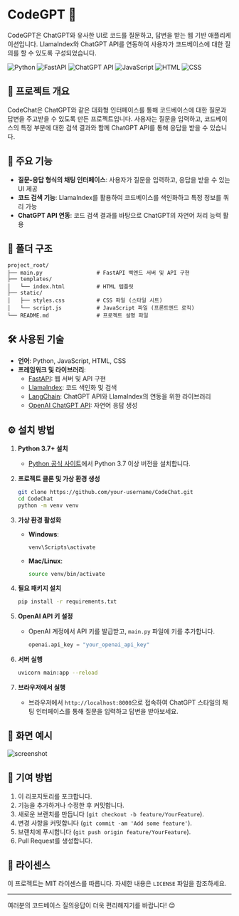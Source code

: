 
# CodeGPT 🎉

CodeGPT은 ChatGPT와 유사한 UI로 코드를 질문하고, 답변을 받는 웹 기반 애플리케이션입니다. LlamaIndex와 ChatGPT API를 연동하여 사용자가 코드베이스에 대한 질의를 할 수 있도록 구성되었습니다.

![Python](https://img.shields.io/badge/Python-3.7%2B-blue)
![FastAPI](https://img.shields.io/badge/FastAPI-0.85.0-green)
![ChatGPT API](https://img.shields.io/badge/ChatGPT%20API-OpenAI-yellow)
![JavaScript](https://img.shields.io/badge/JavaScript-ES6+-yellow)
![HTML](https://img.shields.io/badge/HTML-5-orange)
![CSS](https://img.shields.io/badge/CSS-3-blue)

## 📝 프로젝트 개요
CodeChat은 ChatGPT와 같은 대화형 인터페이스를 통해 코드베이스에 대한 질문과 답변을 주고받을 수 있도록 만든 프로젝트입니다. 사용자는 질문을 입력하고, 코드베이스의 특정 부분에 대한 검색 결과와 함께 ChatGPT API를 통해 응답을 받을 수 있습니다.

## 🚀 주요 기능
- **질문-응답 형식의 채팅 인터페이스**: 사용자가 질문을 입력하고, 응답을 받을 수 있는 UI 제공
- **코드 검색 기능**: LlamaIndex를 활용하여 코드베이스를 색인화하고 특정 정보를 쿼리 가능
- **ChatGPT API 연동**: 코드 검색 결과를 바탕으로 ChatGPT의 자연어 처리 능력 활용

## 📂 폴더 구조
```
project_root/
├── main.py                 # FastAPI 백엔드 서버 및 API 구현
├── templates/
│   └── index.html          # HTML 템플릿
├── static/
│   ├── styles.css          # CSS 파일 (스타일 시트)
│   └── script.js           # JavaScript 파일 (프론트엔드 로직)
└── README.md               # 프로젝트 설명 파일
```

## 🛠️ 사용된 기술
- **언어**: Python, JavaScript, HTML, CSS
- **프레임워크 및 라이브러리**:
  - [FastAPI](https://fastapi.tiangolo.com/): 웹 서버 및 API 구현
  - [LlamaIndex](https://github.com/jerryjliu/llama_index): 코드 색인화 및 검색
  - [LangChain](https://github.com/hwchase17/langchain): ChatGPT API와 LlamaIndex의 연동을 위한 라이브러리
  - [OpenAI ChatGPT API](https://platform.openai.com/): 자연어 응답 생성

## ⚙️ 설치 방법

1. **Python 3.7+ 설치**
   - [Python 공식 사이트](https://www.python.org/downloads/)에서 Python 3.7 이상 버전을 설치합니다.

2. **프로젝트 클론 및 가상 환경 생성**
   ```bash
   git clone https://github.com/your-username/CodeChat.git
   cd CodeChat
   python -m venv venv
   ```

3. **가상 환경 활성화**
   - **Windows**:
     ```bash
     venv\Scripts\activate
     ```
   - **Mac/Linux**:
     ```bash
     source venv/bin/activate
     ```

4. **필요 패키지 설치**
   ```bash
   pip install -r requirements.txt
   ```

5. **OpenAI API 키 설정**
   - OpenAI 계정에서 API 키를 발급받고, `main.py` 파일에 키를 추가합니다.
     ```python
     openai.api_key = "your_openai_api_key"
     ```

6. **서버 실행**
   ```bash
   uvicorn main:app --reload
   ```

7. **브라우저에서 실행**
   - 브라우저에서 `http://localhost:8000`으로 접속하여 ChatGPT 스타일의 채팅 인터페이스를 통해 질문을 입력하고 답변을 받아보세요.

## 📸 화면 예시
![screenshot](https://via.placeholder.com/800x400.png?text=CodeChat+Screenshot)

## 🤝 기여 방법
1. 이 리포지토리를 포크합니다.
2. 기능을 추가하거나 수정한 후 커밋합니다.
3. 새로운 브랜치를 만듭니다 (`git checkout -b feature/YourFeature`).
4. 변경 사항을 커밋합니다 (`git commit -am 'Add some feature'`).
5. 브랜치에 푸시합니다 (`git push origin feature/YourFeature`).
6. Pull Request를 생성합니다.

## 📄 라이센스
이 프로젝트는 MIT 라이센스를 따릅니다. 자세한 내용은 `LICENSE` 파일을 참조하세요.

---

여러분의 코드베이스 질의응답이 더욱 편리해지기를 바랍니다! 😊
